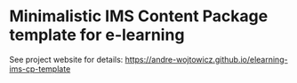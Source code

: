 # Minimalistic IMS Content Package template for e-learning

See project website for details: https://andre-wojtowicz.github.io/elearning-ims-cp-template
